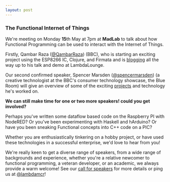 ```yaml
---
layout: post
---
```

### The Functional Internet of Things

We're meeting on Monday **15**th May at 7pm at
<b>MadLab</b> to talk about how Functional Programming
can be used to interact with the Internet of Things.

Firstly, Qambar Raza ([@QambarRaza](http://twitter.com/QambarRaza)) (BBC), who
is starting an
exciting project using the ESP8266 IC, Clojure, and Firmata and is
[blogging][qr-blog] all the way up to his talk and demo at LambdaLounge.

Our second confirmed speaker, Spencer Marsden ([@spencermarsden](https://twitter.com/spencermarsden)) (a creative technologist at the BBC's consumer technology showcase, the Blue Room) will give an overview of some of the exciting 
[projects](http://wimmera.co.uk/) and technology he's worked on.

**We can still make time for one or two more speakers! could <b>you</b> get involved?**

Perhaps you've written some dataflow based code on the Raspberry PI with NodeRED?
Or you've been experimenting with Haskell and hArduino?
Or have you been sneaking Functional concepts into C++ code on a PIC?

Whether you are enthusiastically tinkering on a hobby project, or have used
these technologies in a successful enterprise, we'd love to hear from you!

We're really keen to get a diverse range of speakers, from a wide range of
backgrounds and experience, whether you're a relative newcomer to functional
programming, a veteran developer, or an academic, we always provide a warm
welcome! See our [call for speakers](/cfs) for more details or ping us at
[@lambdamcr](https://twitter.com/lambdamcr)!

[qr-blog]: http://qambarraza.com/2017/04/01/functional-programming-with-iot-fiot-day-1/

